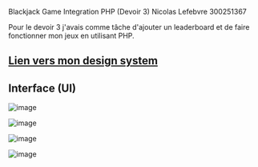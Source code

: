 Blackjack Game Integration PHP (Devoir 3)
Nicolas Lefebvre 300251367 

Pour le devoir 3 j'avais comme tâche d'ajouter un leaderboard et de faire fonctionner mon jeux en utilisant PHP. 

## [Lien vers mon design system](https://github.com/NTP09/blackjack/blob/main/docs/design_system.md)

## Interface (UI)

![image](https://github.com/NTP09/blackjack/assets/114021910/69fefe28-9553-4817-a000-c994cb1b59c4)

![image](https://github.com/NTP09/blackjack/assets/114021910/755c076f-bc98-46a5-9635-30634c091c39)

![image](https://github.com/NTP09/blackjack/assets/114021910/eca629a7-887a-4075-bb03-36dffd792d57)

![image](https://github.com/NTP09/blackjack/assets/114021910/8ede49dd-fd0f-4c13-8725-df247fd8604d)


